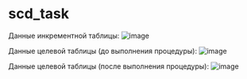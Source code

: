 # scd_task
Данные инкрементной таблицы:
![image](https://github.com/Darigraye/scd_task/assets/66184513/8137dd66-3a1e-4891-a85f-707c3b963bc0)

Данные целевой таблицы (до выполнения процедуры):
![image](https://github.com/Darigraye/scd_task/assets/66184513/fd479095-d5f7-423e-b516-04cbdc33cad6)

Данные целевой таблицы (после выполнения процедуры):
![image](https://github.com/Darigraye/scd_task/assets/66184513/99ea108a-eaa2-41f5-982a-5ef857590a7a)

